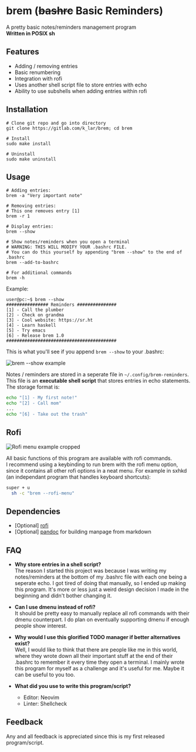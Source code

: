 # brem (~~bashrc~~ Basic Reminders)

A pretty basic notes/reminders management program  
**Written in POSIX sh**

## Features

- Adding / removing entries
- Basic renumbering
- Integration with rofi
- Uses another shell script file to store entries with echo
- Ability to use subshells when adding entries within rofi

## Installation

```console
# Clone git repo and go into directory
git clone https://gitlab.com/k_lar/brem; cd brem

# Install
sudo make install

# Uninstall
sudo make uninstall
```

## Usage

```console
# Adding entries:
brem -a "Very important note"

# Removing entries:
# This one removes entry [1]
brem -r 1

# Display entries:
brem --show

# Show notes/reminders when you open a terminal
# WARNING: THIS WILL MODIFY YOUR .bashrc FILE.
# You can do this yourself by appending "brem --show" to the end of .bashrc
brem --add-to-bashrc

# For additional commands
brem -h
```

Example:

```console
user@pc:~$ brem --show
################ Reminders ###############
[1] - Call the plumber
[2] - Check on grandma
[3] - Cool website: https://sr.ht
[4] - Learn haskell
[5] - Try emacs
[6] - Release brem 1.0
##########################################
```

This is what you'll see if you append `brem --show` to your .bashrc:  

![brem --show example](/uploads/d59695dc0bedeaf2ecd70c94c6783c89/reminders_example.png)

Notes / reminders are stored in a seperate file in `~/.config/brem-reminders`.  
This file is an **executable shell script** that stores entries in echo statements.  
The storage format is:  

```bash
echo "[1] - My first note!"
echo "[2] - Call mom"
...
echo "[6] - Take out the trash"
```

## Rofi

![Rofi menu example cropped](/uploads/bf3d935243a3189d3e95f06da64f9244/brem_rofi_menu_cropped.gif)

All basic functions of this program are available with rofi commands.  
I recommend using a keybinding to run brem with the rofi menu option, since it contains all
other rofi options in a neat menu. For example in sxhkd
(an independant program that handles keyboard shortcuts):

```sh
super + u
  sh -c "brem --rofi-menu"
```

## Dependencies

- [Optional] [rofi](https://github.com/davatorium/rofi)
- [Optional] [pandoc](https://pandoc.org/) for building manpage from markdown

## FAQ

- **Why store entries in a shell script?**  
  The reason I started this project was because I was writing my notes/reminders at the bottom
  of my .bashrc file with each one being a seperate echo. I got tired of doing that manually,
  so I ended up making this program. It's more or less just a weird design decision I made
  in the beginning and didn't bother changing it.

- **Can I use dmenu instead of rofi?**  
  It should be pretty easy to manually replace all rofi commands with their dmenu counterpart.
  I do plan on eventually supporting dmenu if enough people show interest.

- **Why would I use this glorified TODO manager if better alternatives exist?**  
  Well, I would like to think that there are people like me in this world, where they wrote
  down all their important stuff at the end of their .bashrc to remember it every time they
  open a terminal. I mainly wrote this program for myself as a challenge and it's useful for me.
  Maybe it can be useful to you too.

- **What did you use to write this program/script?**
    * Editor: Neovim
    * Linter: Shellcheck

## Feedback

Any and all feedback is appreciated since this is my first released program/script.

